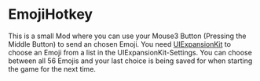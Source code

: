 # EmojiHotkey

This is a small Mod where you can use your Mouse3 Button (Pressing the Middle Button) to send an chosen Emoji. You need [UIExpansionKit](https://github.com/knah/VRCMods/releases/tag/updates-2021-12-30) to choose an Emoji from a list in the UIExpansionKit-Settings. You can choose between all 56 Emojis and your last choice is being saved for when starting the game for the next time.
